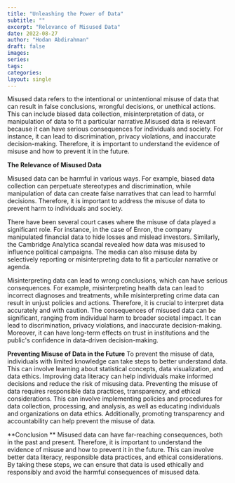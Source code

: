 ```yaml
---
title: "Unleashing the Power of Data"
subtitle: ""
excerpt: "Relevance of Misused Data"
date: 2022-08-27
author: "Hodan Abdirahman"
draft: false
images:
series:
tags:
categories:
layout: single
---
```

Misused data refers to the intentional or unintentional misuse of data that can result in false conclusions, wrongful decisions, or unethical actions. This can include biased data collection, misinterpretation of data, or manipulation of data to fit a particular narrative.Misused data is relevant because it can have serious consequences for individuals and society. For instance, it can lead to discrimination, privacy violations, and inaccurate decision-making. Therefore, it is important to understand the evidence of misuse and how to prevent it in the future.

**The Relevance of Misused Data**

Misused data can be harmful in various ways. For example, biased data collection can perpetuate stereotypes and discrimination, while manipulation of data can create false narratives that can lead to harmful decisions. Therefore, it is important to address the misuse of data to prevent harm to individuals and society.

There have been several court cases where the misuse of data played a significant role. For instance, in the case of Enron, the company manipulated financial data to hide losses and mislead investors. Similarly, the Cambridge Analytica scandal revealed how data was misused to influence political campaigns. The media can also misuse data by selectively reporting or misinterpreting data to fit a particular narrative or agenda.


Misinterpreting data can lead to wrong conclusions, which can have serious consequences. For example, misinterpreting health data can lead to incorrect diagnoses and treatments, while misinterpreting crime data can result in unjust policies and actions. Therefore, it is crucial to interpret data accurately and with caution.
The consequences of misused data can be significant, ranging from individual harm to broader societal impact. It can lead to discrimination, privacy violations, and inaccurate decision-making. Moreover, it can have long-term effects on trust in institutions and the public's confidence in data-driven decision-making.

**Preventing Misuse of Data in the Future**
To prevent the misuse of data, individuals with limited knowledge can take steps to better understand data. This can involve learning about statistical concepts, data visualization, and data ethics. Improving data literacy can help individuals make informed decisions and reduce the risk of misusing data. Preventing the misuse of data requires responsible data practices, transparency, and ethical considerations. This can involve implementing policies and procedures for data collection, processing, and analysis, as well as educating individuals and organizations on data ethics. Additionally, promoting transparency and accountability can help prevent the misuse of data.

**Conclusion **
Misused data can have far-reaching consequences, both in the past and present. Therefore, it is important to understand the evidence of misuse and how to prevent it in the future. This can involve better data literacy, responsible data practices, and ethical considerations. By taking these steps, we can ensure that data is used ethically and responsibly and avoid the harmful consequences of misused data.

